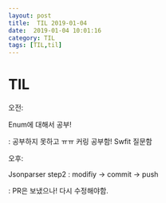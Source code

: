 ```yaml
---
layout: post
title:  TIL 2019-01-04
date:  2019-01-04 10:01:16
category: TIL
tags: [TIL,til]
---
```


# TIL

오전:

Enum에 대해서 공부! 

: 공부하지 못하고 ㅠㅠ 커링 공부함! Swfit 질문함

오후:

 Jsonparser step2 : modifiy -> commit -> push

: PR은 보냈으나! 다시 수정해야함.